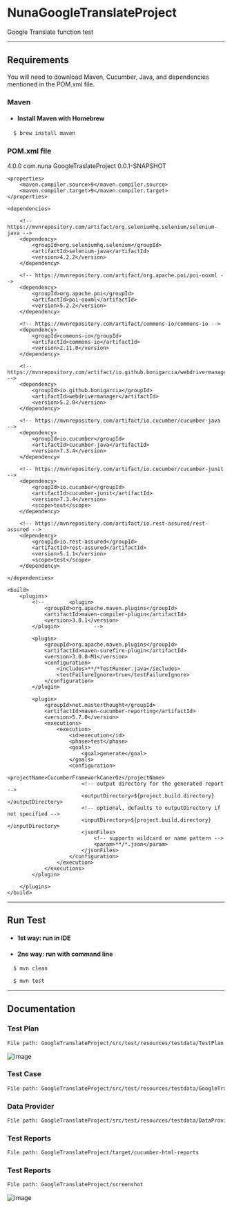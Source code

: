 # NunaGoogleTranslateProject

Google Translate function test

---

## Requirements

You will need to download Maven, Cucumber, Java, and dependencies mentioned in the POM.xml file.

### Maven

- #### Install Maven with Homebrew

```bash
  $ brew install maven
```

### POM.xml file

  <project xmlns="http://maven.apache.org/POM/4.0.0" xmlns:xsi="http://www.w3.org/2001/XMLSchema-instance" xsi:schemaLocation="http://maven.apache.org/POM/4.0.0 https://maven.apache.org/xsd/maven-4.0.0.xsd">
  <modelVersion>4.0.0</modelVersion>
  <groupId>com.nuna</groupId>
  <artifactId>GoogleTraslateProject</artifactId>
  <version>0.0.1-SNAPSHOT</version>

	<properties>
		<maven.compiler.source>9</maven.compiler.source>
		<maven.compiler.target>9</maven.compiler.target>
	</properties>

	<dependencies>

		<!-- https://mvnrepository.com/artifact/org.seleniumhq.selenium/selenium-java -->
		<dependency>
			<groupId>org.seleniumhq.selenium</groupId>
			<artifactId>selenium-java</artifactId>
			<version>4.2.2</version>
		</dependency>

		<!-- https://mvnrepository.com/artifact/org.apache.poi/poi-ooxml -->
		<dependency>
			<groupId>org.apache.poi</groupId>
			<artifactId>poi-ooxml</artifactId>
			<version>5.2.2</version>
		</dependency>

		<!-- https://mvnrepository.com/artifact/commons-io/commons-io -->
		<dependency>
			<groupId>commons-io</groupId>
			<artifactId>commons-io</artifactId>
			<version>2.11.0</version>
		</dependency>

		<!-- https://mvnrepository.com/artifact/io.github.bonigarcia/webdrivermanager -->
		<dependency>
			<groupId>io.github.bonigarcia</groupId>
			<artifactId>webdrivermanager</artifactId>
			<version>5.2.0</version>
		</dependency>

		<!-- https://mvnrepository.com/artifact/io.cucumber/cucumber-java -->
		<dependency>
			<groupId>io.cucumber</groupId>
			<artifactId>cucumber-java</artifactId>
			<version>7.3.4</version>
		</dependency>

		<!-- https://mvnrepository.com/artifact/io.cucumber/cucumber-junit -->
		<dependency>
			<groupId>io.cucumber</groupId>
			<artifactId>cucumber-junit</artifactId>
			<version>7.3.4</version>
			<scope>test</scope>
		</dependency>

		<!-- https://mvnrepository.com/artifact/io.rest-assured/rest-assured -->
		<dependency>
			<groupId>io.rest-assured</groupId>
			<artifactId>rest-assured</artifactId>
			<version>5.1.1</version>
			<scope>test</scope>
		</dependency>

	</dependencies>

	<build>
		<plugins>
			<!--		<plugin>
				<groupId>org.apache.maven.plugins</groupId>
				<artifactId>maven-compiler-plugin</artifactId>
				<version>3.8.1</version>
			</plugin>	 		-->

			<plugin>
				<groupId>org.apache.maven.plugins</groupId>
				<artifactId>maven-surefire-plugin</artifactId>
				<version>3.0.0-M1</version>
				<configuration>
					<includes>**/*TestRunner.java</includes>
					<testFailureIgnore>true</testFailureIgnore>
				</configuration>
			</plugin>

			<plugin>
				<groupId>net.masterthought</groupId>
				<artifactId>maven-cucumber-reporting</artifactId>
				<version>5.7.0</version>
				<executions>
					<execution>
						<id>execution</id>
						<phase>test</phase>
						<goals>
							<goal>generate</goal>
						</goals>
						<configuration>
							<projectName>CucumberFrameworkCanerOz</projectName>
							<!-- output directory for the generated report -->
							<outputDirectory>${project.build.directory}</outputDirectory>
							<!-- optional, defaults to outputDirectory if not specified -->
							<inputDirectory>${project.build.directory}</inputDirectory>
							<jsonFiles>
								<!-- supports wildcard or name pattern -->
								<param>**/*.json</param>
							</jsonFiles>
						</configuration>
					</execution>
				</executions>
			</plugin>

		</plugins>
	</build>

</project>

---

## Run Test
- #### 1st way: run in IDE
- #### 2ne way: run with command line
```bash
  $ mvn clean
```
```bash
  $ mvn test
```

---

## Documentation

### Test Plan 
```bash
File path: GoogleTranslateProject/src/test/resources/testdata/TestPlan
```

![image](https://user-images.githubusercontent.com/100796463/194802997-34cb9060-97ab-4e50-aafb-cf1364d4d742.png)

### Test Case
```bash
File path: GoogleTranslateProject/src/test/resources/testdata/GoogleTranslate_TestCase.xlsx
```

### Data Provider
```bash
File path: GoogleTranslateProject/src/test/resources/testdata/DataProvider.xlsx
```

### Test Reports
```bash
File path: GoogleTranslateProject/target/cucumber-html-reports
```

### Test Reports
```bash
File path: GoogleTranslateProject/screenshot
```
![image](https://user-images.githubusercontent.com/100796463/194817974-89c285a1-a490-4878-822f-9c15c776ae1b.png)
